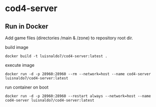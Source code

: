 # cod4-server


## Run in Docker

Add game files (directories /main & /zone) to repository root dir.

build image

    docker build -t luisnaldo7/cod4-server:latest .

execute image

    docker run -d -p 28960:28960 --rm --network=host --name cod4-server luisnaldo7/cod4-server:latest

run container on boot

    docker run -d -p 28960:28960 --restart always --network=host --name cod4-server luisnaldo7/cod4-server:latest
